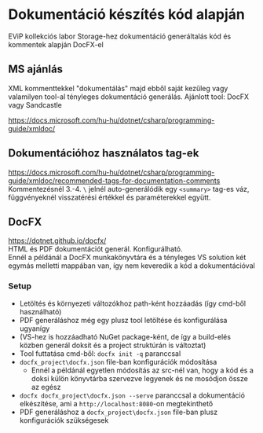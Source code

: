 # Dokumentáció készítés kód alapján
EViP kollekciós labor Storage-hez dokumentáció generáltalás kód és kommentek alapján DocFX-el

## MS ajánlás
XML kommenttekkel "dokumentálás" majd ebből saját kezűleg vagy valamilyen tool-al tényleges dokumentáció generálás.
Ajánlott tool: DocFX vagy Sandcastle

https://docs.microsoft.com/hu-hu/dotnet/csharp/programming-guide/xmldoc/

## Dokumentációhoz használatos tag-ek
https://docs.microsoft.com/hu-hu/dotnet/csharp/programming-guide/xmldoc/recommended-tags-for-documentation-comments \
Kommentezésnél 3.-4. ```\``` jelnél auto-generálódik egy ```<summary>``` tag-es váz, függvényeknél visszatérési értékkel és paraméterekkel együtt.

## DocFX
https://dotnet.github.io/docfx/ \
HTML és PDF dokumentációt generál. Konfigurálható. \
Ennél a példánál a DocFX munkakönyvtára és a tényleges VS solution két egymás melletti mappában van, így nem keveredik a kód a dokumentációval
### Setup
* Letöltés és környezeti változókhoz path-ként hozzáadás (így cmd-ből használható)
* PDF generáláshoz még egy plusz tool letöltése és konfigurálása ugyanígy
* (VS-hez is hozzáadható NuGet package-ként, de így a build-elés közben generál doksit és a project struktúrán is változtat)
* Tool futtatása cmd-ből: ```docfx init -q``` paranccsal
* ```docfx_project\docfx.json``` file-ban konfigurációk módosítása
  * Ennél a példánál egyetlen módosítás az src-nél van, hogy a kód és a doksi külön könyvtárba szervezve legyenek és ne mosódjon össze az egész
* ```docfx docfx_project\docfx.json --serve``` paranccsal a dokumentáció elkészítése, ami a ```http://localhost:8080```-on megtekinthető
* PDF generáláshoz a ```docfx_project\docfx.json``` file-ban plusz konfigurációk szükségesek